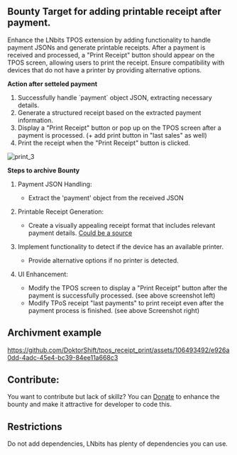 ## Bounty Target for adding printable receipt after payment.

Enhance the LNbits TPOS extension by adding functionality to handle payment JSONs and generate printable receipts. After a payment is received and processed, a "Print Receipt" button should appear on the TPOS screen, allowing users to print the receipt. Ensure compatibility with devices that do not have a printer by providing alternative options.

**Action after setteled payment**
1) Successfully handle ´payment´ object JSON, extracting necessary details.
2) Generate a structured receipt based on the extracted payment information.
3) Display a "Print Receipt" button or pop up on the TPOS screen after a payment is processed. (+ add print button in "last sales" as well)
4) Print the receipt when the "Print Receipt" button is clicked.


![print_3](https://github.com/DoktorShift/tpos_receipt_print/assets/106493492/9a99ec7a-ba07-4a45-8cc8-40599459c507)

**Steps to archive Bounty**
1. Payment JSON Handling:
   -  Extract the 'payment' object from the received JSON

2. Printable Receipt Generation:
   -  Create a visually appealing receipt format that includes relevant payment details. [Could be a source](https://github.com/lnbits/tpos-receipt-printer/blob/main/firmware/src/print.h#L214)

3. Implement functionality to detect if the device has an available printer.
   -  Provide alternative options if no printer is detected.

4. UI Enhancement:
   -  Modify the TPOS screen to display a "Print Receipt" button after the payment is successfully processed. (see above screenshot left)
   -  Modify TPoS receipt "last payments" to print receipt even after the payment process is finished. (see above Screenshot right)

## Archivment example


https://github.com/DoktorShift/tpos_receipt_print/assets/106493492/e926a0dd-4adc-45e4-bc39-84ee11a668c3




## Contribute:
You want to contribute but lack of skillz? You can [Donate](https://timecatcher.lnbits.de/tipjar/31) to enhance the bounty and make it attractive for developer to code this.


## Restrictions
Do not add dependencies, LNbits has plenty of dependencies you can use.
